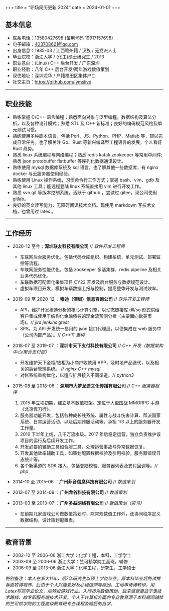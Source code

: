 +++
title = "职场简历更新 2024"
date = 2024-01-01
+++
<!-- # 谭水龙工作简历 2024 -->

## 基本信息

* 联系电话：13580427698 (备用号码 19917157698)
* 电子邮箱：403708621@qq.com
* 出身信息：1985-03 / 江西赣州籍 / 汉族 / 无党派人士
* 毕业院校：浙江大学 / (化工)硕士研究生 / 2013
* 职业意向：(Linux) C++ 后台开发 / 广东深圳
* 职业经验：八年 C++ 后台开发/两年游戏数值策划
* 现住地址：深圳龙华 / 户籍福田区集体户口
* 社交主页：https://github.com/lymslive

<hr>

## 职业技能

* 熟练掌握 C/C++ 语言编程；熟悉面向对象与泛型编程，数据结构及算法分析，以及各种设计模式；熟悉 STL 及 C++ 新标准；良好的编码规范风格及单元测试习惯。
* 熟练使用多种脚本语言，包括 Perl、JS、Python、PHP、Matlab 等，辅以完成日常任务。也了解关注 Go、Rust 等新兴编译型工程语言的发展，个人看好 Rust 趋势。
* 熟悉 linux 系统编程与网络编程；熟悉 redis kafak zookeeper 等常用中间件; 熟悉 json protobuffer flatbuffer 等序列化数据通讯设计。
* 熟练使用 mysql 数据库系统及 sql 语言，也了解其他一些数据库，有 nginx docker 与云服务器使用经验。
* 熟练使用 Linux 操作系统，习惯命令行工作方式；掌握 bash、vim、gdb 及其他 linux 工具；能远程登陆 linux 系统直接用 vim 进行开发工作。
* 熟悉 svn git 等版本控制系统，活跃于 github ，尝试过 gitee，现公司使用 gitlab。
* 良好的英文读写能力，无障碍阅读技术文档。现使用 markdown 写技术文档，也曾用过 latex 。

<hr>

## 工作经历

* 2020-12 至今：**深圳联友科技有限公司** // _软件开发工程师_
  + 车联网后台服务优化，包括代码仓库组织、构建系统、单元测试、部署监控等流程。
  + 车联网服务性能优化，包括 zookeeper 多活集群，redis pipeline 及相关业务代码优化。
  + 车联数据可配置化采集项目 CY22 开发及后台服务与数据规范设计。
  + 虚拟车项目开发，模拟车辆数据上报与控制，提高整体开发与测试效率。
* 2019-09 至 2020-12 ：**穆迪（深圳）信息咨询公司** // _软件开发工程师_
  + API，维护开发穆迪分析的核心计算引擎，以动态链接库 dll/so 形式供给客户集成使用于结构化金融债券的现金流预测分析（主要面向欧美市场)。// _jira jenkins gtest_
  + SPS，为 API 开发统一易用的 json 接口代理层，以便集成在 web 服务中（公司内部产品）。// _C++11 重构_

* 2018-07 至 2019-07 ：**深圳市天下支付科技有限公司** // _C++ 开发（数据架构中心/聚合支付部）_
  + 开发维护天下金柜/钱柜为小商户收款用 APP，及时地产品迭代，以及相关的后台管理系统。 // _nginx C++ mysql_
  + 对帐系统重构优化，以适应扩展接入不同渠道。// _python3_

* 2015-08 至 2018-06 ：**深圳市大梦龙途文化传播有限公司** // _C++ 服务器程序_
  1. 2015 年立项初期，建立基本数值框架。定位于大型国战 MMORPG 手游《北凉悍刀行》。
  2. 服务器功能开发，包括各种成长线系统、属性与战斗伤害计算、帮派国家系统、日常运营活动，以及后期跨服活动等。承担 1/3 以上的服务器开发工作量。
  3. 2016 下半年上线，几千万流水级。2017 年后稳定运营，独立负责维护该项目的运行及后续开发工作。
  4. 开发必要的辅助工具如合服工具，处理运营事故与异常数据恢复。
  5. 开发其他效率辅助工具，如策划配置数据校验及引用校验，服务器错误日志统计等。
  6. 各个新渠道的 SDK 接入，包括登陆校验、服务器列表及支付回调等。// _php_

* 2014-10 至 2015-06 ：**广州菲音信息科技有限公司** // _数值策划_
* 2013-07 至 2014-09 ：**广州龙谷科技有限公司** // _数值策划_
* 2013-03 至 2013-07 ：**广州多益网络有限公司** // _数值策划（实习）_
  + 在前期几家游戏公司做数值策划时，除常规数值工作外，还协同程序定义数据结构，设计策划配置表。

<hr>

## 教育背景

* 2002-10 至 2006-06 浙江大学：化学工程，本科，工学学士
* 2003-09 至 2006-06 浙江大学：竺可桢学院工高班，辅修
* 2006-09 至 2013-06 浙江大学：化学工程，研究生，工学硕士

_特别备注：本人在浙大11年，后7年研究生以硕士学位毕业。原本科毕业后免试推荐直攻博培养，后由于个人兴趣爱好及心境信仰等原因，主动申请博转硕，用Latex写完毕业论文，后转投游戏行业。入行初为数值策划，后来感觉更适于走技术路线，故专职服务端技术开发。个人于计算机方面的专业教育源于本科期间辅修的竺可桢学院的工程高级教育班专业课程及随后的自学。_

